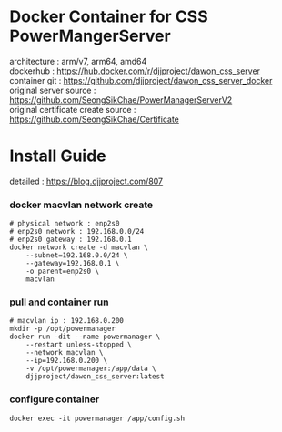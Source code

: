 # Docker Container for CSS PowerMangerServer
architecture : arm/v7, arm64, amd64  
dockerhub : https://hub.docker.com/r/djjproject/dawon_css_server  
container git : https://github.com/djjproject/dawon_css_server_docker  
original server source : https://github.com/SeongSikChae/PowerManagerServerV2  
original certificate create source : https://github.com/SeongSikChae/Certificate

# Install Guide
detailed : https://blog.djjproject.com/807
### docker macvlan network create
```
# physical network : enp2s0
# enp2s0 network : 192.168.0.0/24
# enp2s0 gateway : 192.168.0.1
docker network create -d macvlan \
	--subnet=192.168.0.0/24 \
	--gateway=192.168.0.1 \
	-o parent=enp2s0 \
	macvlan
```
### pull and container run
```
# macvlan ip : 192.168.0.200
mkdir -p /opt/powermanager
docker run -dit --name powermanager \
	--restart unless-stopped \
	--network macvlan \
	--ip=192.168.0.200 \
	-v /opt/powermanager:/app/data \
	djjproject/dawon_css_server:latest
```
### configure container
```
docker exec -it powermanager /app/config.sh
```


